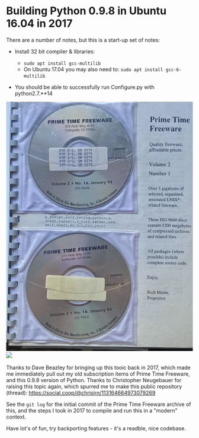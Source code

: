 # Building Python 0.9.8 in Ubuntu 16.04 in 2017

There are a number of notes, but this is a start-up set of notes:

- Install 32 bit compiler & libraries:
  - `sudo apt install gcc-multilib`
  - On Ubuntu 17.04 you may also need to:
    `sudo apt install gcc-6-multilib`

- You should be able to successfully run Configure.py with python2.7.**14

![](https://github.com/yarko/python-0.9.8/blob/main/PTF-Source.jpeg)
![](https://github.com/yarko/python-0.9.8/blob/main/PTF-Source-listing.jpeg)

Thanks to Dave Beazley for bringing up this tooic back in 2017, which made me immediately pull out my old subscription items of Prime Time Freeware, and this 0.9.8 version of Python.  Thanks to Christopher Neugebauer for raising this topic again, which spurred me to make this public repository (thread):
https://social.coop/@chrisjrn/113164664973079269

See the `git log` for the initial commit of the Prime Time Freeware archive of this, and the steps I took in 2017 to compile and run this in a "modern" context.

Have lot's of fun, try backporting features - it's a readble, nice codebase.
